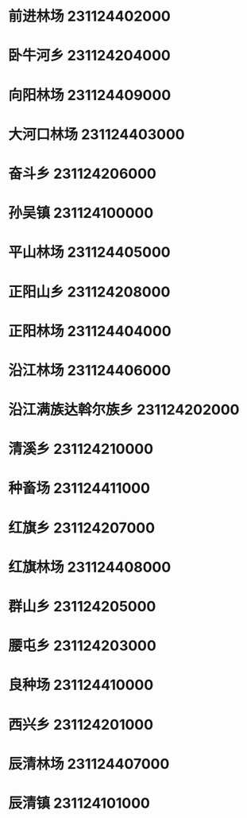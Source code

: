 # 前进林场 231124402000
# 卧牛河乡 231124204000
# 向阳林场 231124409000
# 大河口林场 231124403000
# 奋斗乡 231124206000
# 孙吴镇 231124100000
# 平山林场 231124405000
# 正阳山乡 231124208000
# 正阳林场 231124404000
# 沿江林场 231124406000
# 沿江满族达斡尔族乡 231124202000
# 清溪乡 231124210000
# 种畜场 231124411000
# 红旗乡 231124207000
# 红旗林场 231124408000
# 群山乡 231124205000
# 腰屯乡 231124203000
# 良种场 231124410000
# 西兴乡 231124201000
# 辰清林场 231124407000
# 辰清镇 231124101000

